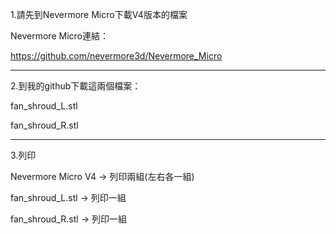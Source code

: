 1.請先到Nevermore Micro下載V4版本的檔案

Nevermore Micro連結：

https://github.com/nevermore3d/Nevermore_Micro

-----------------------------------------------------------
2.到我的github下載這兩個檔案：

  fan_shroud_L.stl
  
  fan_shroud_R.stl
  
-----------------------------------------------------------
3.列印

  Nevermore Micro V4  ->  列印兩組(左右各一組)
  
  fan_shroud_L.stl    ->  列印一組
  
  fan_shroud_R.stl    ->  列印一組
  
  
